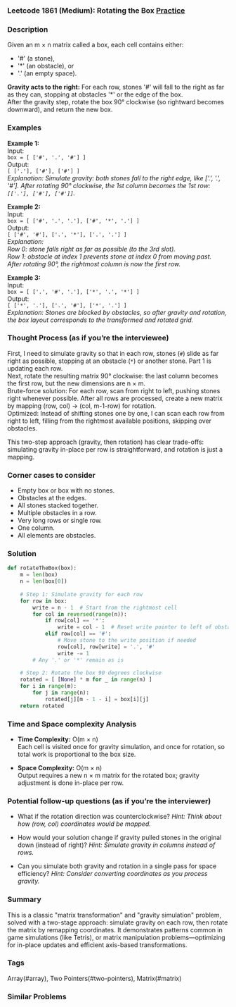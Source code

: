 ### Leetcode 1861 (Medium): Rotating the Box [Practice](https://leetcode.com/problems/rotating-the-box)

### Description  
Given an m × n matrix called a box, each cell contains either:
- '#' (a stone),
- '*' (an obstacle), or
- '.' (an empty space).

**Gravity acts to the right:** For each row, stones '#' will fall to the right as far as they can, stopping at obstacles '*' or the edge of the box.  
After the gravity step, rotate the box 90° clockwise (so rightward becomes downward), and return the new box.

### Examples  

**Example 1:**  
Input:  
`box = [ ['#', '.', '#'] ]`  
Output:  
`[ ['.'], ['#'], ['#'] ]`  
*Explanation: Simulate gravity: both stones fall to the right edge, like ['.', '.', '#']. After rotating 90° clockwise, the 1st column becomes the 1st row: `[['.'], ['#'], ['#']]`.*

**Example 2:**  
Input:  
`box = [ ['#', '.', '.'], ['#', '*', '.'] ]`  
Output:  
`[ ['#', '#'], ['.', '*'], ['.', '.'] ]`  
*Explanation:  
Row 0: stone falls right as far as possible (to the 3rd slot).  
Row 1: obstacle at index 1 prevents stone at index 0 from moving past.  
After rotating 90°, the rightmost column is now the first row.*

**Example 3:**  
Input:  
`box = [ ['.', '#', '.'], ['*', '.', '*'] ]`  
Output:  
`[ ['*', '.'], ['.', '#'], ['*', '.'] ]`  
*Explanation: Stones are blocked by obstacles, so after gravity and rotation, the box layout corresponds to the transformed and rotated grid.*

### Thought Process (as if you’re the interviewee)  
First, I need to simulate gravity so that in each row, stones (`#`) slide as far right as possible, stopping at an obstacle (`*`) or another stone. Part 1 is updating each row.  
Next, rotate the resulting matrix 90° clockwise: the last column becomes the first row, but the new dimensions are n × m.  
Brute-force solution: For each row, scan from right to left, pushing stones right whenever possible. After all rows are processed, create a new matrix by mapping (row, col) → (col, m-1-row) for rotation.  
Optimized: Instead of shifting stones one by one, I can scan each row from right to left, filling from the rightmost available positions, skipping over obstacles.

This two-step approach (gravity, then rotation) has clear trade-offs: simulating gravity in-place per row is straightforward, and rotation is just a mapping.

### Corner cases to consider  
- Empty box or box with no stones.
- Obstacles at the edges.
- All stones stacked together.
- Multiple obstacles in a row.
- Very long rows or single row.
- One column.
- All elements are obstacles.

### Solution

```python
def rotateTheBox(box):
    m = len(box)
    n = len(box[0])
    
    # Step 1: Simulate gravity for each row
    for row in box:
        write = n - 1  # Start from the rightmost cell
        for col in reversed(range(n)):
            if row[col] == '*':
                write = col - 1  # Reset write pointer to left of obstacle
            elif row[col] == '#':
                # Move stone to the write position if needed
                row[col], row[write] = '.', '#'
                write -= 1
        # Any '.' or '*' remain as is
    
    # Step 2: Rotate the box 90 degrees clockwise
    rotated = [ [None] * m for _ in range(n) ]
    for i in range(m):
        for j in range(n):
            rotated[j][m - 1 - i] = box[i][j]
    return rotated
```

### Time and Space complexity Analysis  

- **Time Complexity:** O(m × n)  
  Each cell is visited once for gravity simulation, and once for rotation, so total work is proportional to the box size.

- **Space Complexity:** O(m × n)  
  Output requires a new n × m matrix for the rotated box; gravity adjustment is done in-place per row.

### Potential follow-up questions (as if you’re the interviewer)  

- What if the rotation direction was counterclockwise?
  *Hint: Think about how (row, col) coordinates would be mapped.*

- How would your solution change if gravity pulled stones in the original down (instead of right)?
  *Hint: Simulate gravity in columns instead of rows.*

- Can you simulate both gravity and rotation in a single pass for space efficiency?
  *Hint: Consider converting coordinates as you process gravity.*

### Summary
This is a classic "matrix transformation" and "gravity simulation" problem, solved with a two-stage approach: simulate gravity on each row, then rotate the matrix by remapping coordinates. It demonstrates patterns common in game simulations (like Tetris), or matrix manipulation problems—optimizing for in-place updates and efficient axis-based transformations.

### Tags
Array(#array), Two Pointers(#two-pointers), Matrix(#matrix)

### Similar Problems
